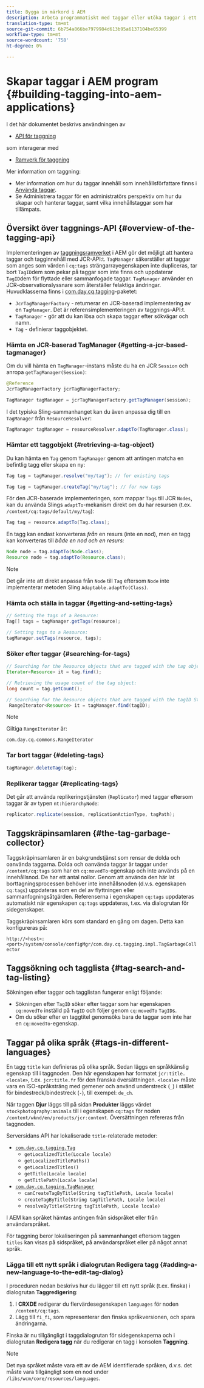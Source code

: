```yaml
---
title: Bygga in märkord i AEM
description: Arbeta programmatiskt med taggar eller utöka taggar i ett anpassat AEM
translation-type: tm+mt
source-git-commit: 6b754a866be7979984d613b95a6137104be05399
workflow-type: tm+mt
source-wordcount: '758'
ht-degree: 0%

---
```



# Skapar taggar i AEM program {#building-tagging-into-aem-applications}

I det här dokumentet beskrivs användningen av

* [API för taggning](https://docs.adobe.com/content/help/en/experience-manager-cloud-service-javadoc/com/day/cq/tagging/package-summary.html)

som interagerar med

* [Ramverk för taggning](tagging-framework.md)

Mer information om taggning:

* Mer information om hur du taggar innehåll som innehållsförfattare finns i [Använda taggar](/help/sites-cloud/authoring/features/tags.md).
* Se Administrera taggar för en administratörs perspektiv om hur du skapar och hanterar taggar, samt vilka innehållstaggar som har tillämpats.

## Översikt över taggnings-API {#overview-of-the-tagging-api}

Implementeringen av [taggningsramverket](tagging-framework.md) i AEM gör det möjligt att hantera taggar och tagginnehåll med JCR-API:t. `TagManager` säkerställer att taggar som anges som värden i  `cq:tags` strängarrayegenskapen inte dupliceras, tar bort  `TagID`dem som pekar på taggar som inte finns och uppdaterar  `TagID`dem för flyttade eller sammanfogade taggar. `TagManager` använder en JCR-observationslyssnare som återställer felaktiga ändringar. Huvudklasserna finns i [com.day.cq.tagging](https://docs.adobe.com/content/help/en/experience-manager-cloud-service-javadoc/com/day/cq/tagging/package-summary.html)-paketet:

* `JcrTagManagerFactory` - returnerar en JCR-baserad implementering av en  `TagManager`. Det är referensimplementeringen av taggnings-API:t.
* `TagManager` - gör att du kan lösa och skapa taggar efter sökvägar och namn.
* `Tag` - definierar taggobjektet.

### Hämta en JCR-baserad TagManager {#getting-a-jcr-based-tagmanager}

Om du vill hämta en `TagManager`-instans måste du ha en JCR `Session` och anropa `getTagManager(Session)`:

```java
@Reference
JcrTagManagerFactory jcrTagManagerFactory;

TagManager tagManager = jcrTagManagerFactory.getTagManager(session);
```

I det typiska Sling-sammanhanget kan du även anpassa dig till en `TagManager` från `ResourceResolver`:

```java
TagManager tagManager = resourceResolver.adaptTo(TagManager.class);
```

### Hämtar ett taggobjekt {#retrieving-a-tag-object}

Du kan hämta en `Tag` genom `TagManager` genom att antingen matcha en befintlig tagg eller skapa en ny:

```java
Tag tag = tagManager.resolve("my/tag"); // for existing tags

Tag tag = tagManager.createTag("my/tag"); // for new tags
```

För den JCR-baserade implementeringen, som mappar `Tags` till JCR `Nodes`, kan du använda Slings `adaptTo`-mekanism direkt om du har resursen (t.ex. `/content/cq:tags/default/my/tag`):

```java
Tag tag = resource.adaptTo(Tag.class);
```

En tagg kan endast konverteras *från* en resurs (inte en nod), men en tagg kan konverteras till *både en nod och en resurs:*

```java
Node node = tag.adaptTo(Node.class);
Resource node = tag.adaptTo(Resource.class);
```

>[!NOTE]
>
>Det går inte att direkt anpassa från `Node` till `Tag` eftersom `Node` inte implementerar metoden Sling `Adaptable.adaptTo(Class)`.

### Hämta och ställa in taggar {#getting-and-setting-tags}

```java
// Getting the tags of a Resource:
Tag[] tags = tagManager.getTags(resource);

// Setting tags to a Resource:
tagManager.setTags(resource, tags);
```

### Söker efter taggar {#searching-for-tags}

```java
// Searching for the Resource objects that are tagged with the tag object:
Iterator<Resource> it = tag.find();

// Retrieving the usage count of the tag object:
long count = tag.getCount();

// Searching for the Resource objects that are tagged with the tagID String:
 RangeIterator<Resource> it = tagManager.find(tagID);
```

>[!NOTE]
>
>Giltiga `RangeIterator` är:
>
>`com.day.cq.commons.RangeIterator`

### Tar bort taggar {#deleting-tags}

```java
tagManager.deleteTag(tag);
```

### Replikerar taggar {#replicating-tags}

Det går att använda replikeringstjänsten (`Replicator`) med taggar eftersom taggar är av typen `nt:hierarchyNode`:

```java
replicator.replicate(session, replicationActionType, tagPath);
```

## Taggskräpinsamlaren {#the-tag-garbage-collector}

Taggskräpinsamlaren är en bakgrundstjänst som rensar de dolda och oanvända taggarna. Dolda och oanvända taggar är taggar under `/content/cq:tags` som har en `cq:movedTo`-egenskap och inte används på en innehållsnod. De har ett antal nollor. Genom att använda den här lat borttagningsprocessen behöver inte innehållsnoden (d.v.s. egenskapen `cq:tags`) uppdateras som en del av flyttningen eller sammanfogningsåtgärden. Referenserna i egenskapen `cq:tags` uppdateras automatiskt när egenskapen `cq:tags` uppdateras, t.ex. via dialogrutan för sidegenskaper.

Taggskräpinsamlaren körs som standard en gång om dagen. Detta kan konfigureras på:

`http://<host>:<port>/system/console/configMgr/com.day.cq.tagging.impl.TagGarbageCollector`

## Taggsökning och tagglista {#tag-search-and-tag-listing}

Sökningen efter taggar och tagglistan fungerar enligt följande:

* Sökningen efter `TagID` söker efter taggar som har egenskapen `cq:movedTo` inställd på `TagID` och följer genom `cq:movedTo` `TagID`s.
* Om du söker efter en taggtitel genomsöks bara de taggar som inte har en `cq:movedTo`-egenskap.

## Taggar på olika språk {#tags-in-different-languages}

En tagg `title` kan definieras på olika språk. Sedan läggs en språkkänslig egenskap till i taggnoden. Den här egenskapen har formatet `jcr:title.<locale>`, t.ex. `jcr:title.fr` för den franska översättningen. `<locale>` måste vara en ISO-språksträng med gemener och använd understreck (`_`) i stället för bindestreck/bindestreck (`-`), till exempel:  `de_ch`.

När taggen **Djur** läggs till på sidan **Produkter** läggs värdet `stockphotography:animals` till i egenskapen `cq:tags` för noden `/content/wknd/en/products/jcr:content`. Översättningen refereras från taggnoden.

Serversidans API har lokaliserade `title`-relaterade metoder:

* [`com.day.cq.tagging.Tag`](https://docs.adobe.com/content/help/en/experience-manager-cloud-service-javadoc/com/day/cq/tagging/Tag.html)
   * `getLocalizedTitle(Locale locale)`
   * `getLocalizedTitlePaths()`
   * `getLocalizedTitles()`
   * `getTitle(Locale locale)`
   * `getTitlePath(Locale locale)`
* [`com.day.cq.tagging.TagManager`](https://docs.adobe.com/content/help/en/experience-manager-cloud-service-javadoc/com/day/cq/tagging/TagManager.html)
   * `canCreateTagByTitle(String tagTitlePath, Locale locale)`
   * `createTagByTitle(String tagTitlePath, Locale locale)`
   * `resolveByTitle(String tagTitlePath, Locale locale)`

I AEM kan språket hämtas antingen från sidspråket eller från användarspråket.

För taggning beror lokaliseringen på sammanhanget eftersom taggen `titles` kan visas på sidspråket, på användarspråket eller på något annat språk.

### Lägga till ett nytt språk i dialogrutan Redigera tagg {#adding-a-new-language-to-the-edit-tag-dialog}

I proceduren nedan beskrivs hur du lägger till ett nytt språk (t.ex. finska) i dialogrutan **Taggredigering**:

1. I **CRXDE** redigerar du flervärdesegenskapen `languages` för noden `/content/cq:tags`.
1. Lägg till `fi_fi`, som representerar den finska språkversionen, och spara ändringarna.

Finska är nu tillgängligt i taggdialogrutan för sidegenskaperna och i dialogrutan **Redigera tagg** när du redigerar en tagg i konsolen **Taggning**.

>[!NOTE]
>
>Det nya språket måste vara ett av de AEM identifierade språken, d.v.s. det måste vara tillgängligt som en nod under `/libs/wcm/core/resources/languages`.
